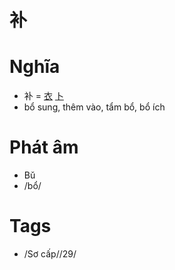 # 补

# Nghĩa
* 补 = [衣](衣.md) [卜](卜.md)
* bổ sung, thêm vào, tẩm bổ, bổ ích

# Phát âm
* Bǔ
*  /bổ/

# Tags
* /Sơ cấp//29/

